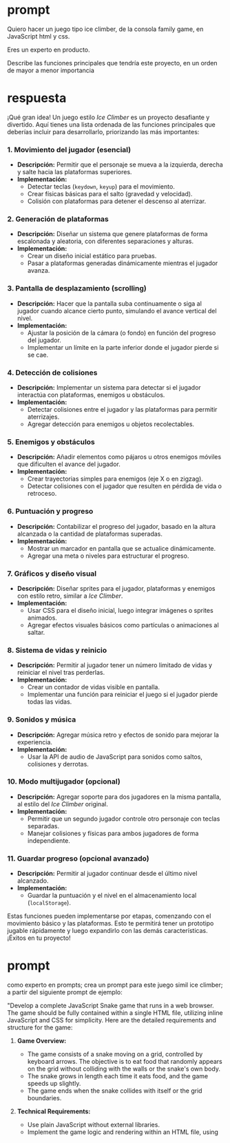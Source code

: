 # prompt

Quiero hacer un juego tipo ice climber, de la consola family game, en JavaScript html y css.

Eres un experto en producto.

Describe las funciones principales que tendría este proyecto, en un orden de mayor a menor importancia 

# respuesta

¡Qué gran idea! Un juego estilo *Ice Climber* es un proyecto desafiante y divertido. Aquí tienes una lista ordenada de las funciones principales que deberías incluir para desarrollarlo, priorizando las más importantes:

### 1. **Movimiento del jugador (esencial)**  
   - **Descripción:** Permitir que el personaje se mueva a la izquierda, derecha y salte hacia las plataformas superiores.  
   - **Implementación:**  
     - Detectar teclas (`keydown`, `keyup`) para el movimiento.  
     - Crear físicas básicas para el salto (gravedad y velocidad).  
     - Colisión con plataformas para detener el descenso al aterrizar.  

### 2. **Generación de plataformas**  
   - **Descripción:** Diseñar un sistema que genere plataformas de forma escalonada y aleatoria, con diferentes separaciones y alturas.  
   - **Implementación:**  
     - Crear un diseño inicial estático para pruebas.  
     - Pasar a plataformas generadas dinámicamente mientras el jugador avanza.  

### 3. **Pantalla de desplazamiento (scrolling)**  
   - **Descripción:** Hacer que la pantalla suba continuamente o siga al jugador cuando alcance cierto punto, simulando el avance vertical del nivel.  
   - **Implementación:**  
     - Ajustar la posición de la cámara (o fondo) en función del progreso del jugador.  
     - Implementar un límite en la parte inferior donde el jugador pierde si se cae.  

### 4. **Detección de colisiones**  
   - **Descripción:** Implementar un sistema para detectar si el jugador interactúa con plataformas, enemigos u obstáculos.  
   - **Implementación:**  
     - Detectar colisiones entre el jugador y las plataformas para permitir aterrizajes.  
     - Agregar detección para enemigos u objetos recolectables.  

### 5. **Enemigos y obstáculos**  
   - **Descripción:** Añadir elementos como pájaros u otros enemigos móviles que dificulten el avance del jugador.  
   - **Implementación:**  
     - Crear trayectorias simples para enemigos (eje X o en zigzag).  
     - Detectar colisiones con el jugador que resulten en pérdida de vida o retroceso.  

### 6. **Puntuación y progreso**  
   - **Descripción:** Contabilizar el progreso del jugador, basado en la altura alcanzada o la cantidad de plataformas superadas.  
   - **Implementación:**  
     - Mostrar un marcador en pantalla que se actualice dinámicamente.  
     - Agregar una meta o niveles para estructurar el progreso.  

### 7. **Gráficos y diseño visual**  
   - **Descripción:** Diseñar sprites para el jugador, plataformas y enemigos con estilo retro, similar a *Ice Climber*.  
   - **Implementación:**  
     - Usar CSS para el diseño inicial, luego integrar imágenes o sprites animados.  
     - Agregar efectos visuales básicos como partículas o animaciones al saltar.  

### 8. **Sistema de vidas y reinicio**  
   - **Descripción:** Permitir al jugador tener un número limitado de vidas y reiniciar el nivel tras perderlas.  
   - **Implementación:**  
     - Crear un contador de vidas visible en pantalla.  
     - Implementar una función para reiniciar el juego si el jugador pierde todas las vidas.  

### 9. **Sonidos y música**  
   - **Descripción:** Agregar música retro y efectos de sonido para mejorar la experiencia.  
   - **Implementación:**  
     - Usar la API de audio de JavaScript para sonidos como saltos, colisiones y derrotas.  

### 10. **Modo multijugador (opcional)**  
   - **Descripción:** Agregar soporte para dos jugadores en la misma pantalla, al estilo del *Ice Climber* original.  
   - **Implementación:**  
     - Permitir que un segundo jugador controle otro personaje con teclas separadas.  
     - Manejar colisiones y físicas para ambos jugadores de forma independiente.  

### 11. **Guardar progreso (opcional avanzado)**  
   - **Descripción:** Permitir al jugador continuar desde el último nivel alcanzado.  
   - **Implementación:**  
     - Guardar la puntuación y el nivel en el almacenamiento local (`localStorage`).  

Estas funciones pueden implementarse por etapas, comenzando con el movimiento básico y las plataformas. Esto te permitirá tener un prototipo jugable rápidamente y luego expandirlo con las demás características. ¡Éxitos en tu proyecto!

# prompt

como experto en prompts; crea un prompt para este juego simil ice climber; a partir del siguiente prompt de ejemplo:

"Develop a complete JavaScript Snake game that runs in a web browser. The game should be fully contained within a single HTML file, utilizing inline JavaScript and CSS for simplicity. Here are the detailed requirements and structure for the game:

1. **Game Overview:**
   - The game consists of a snake moving on a grid, controlled by keyboard arrows. The objective is to eat food that randomly appears on the grid without colliding with the walls or the snake's own body.
   - The snake grows in length each time it eats food, and the game speeds up slightly.
   - The game ends when the snake collides with itself or the grid boundaries.

2. **Technical Requirements:**
   - Use plain JavaScript without external libraries.
   - Implement the game logic and rendering within an HTML file, using <script> tags for JavaScript and <style> tags for CSS.
   - Ensure compatibility with major browsers (Chrome, Firefox, Safari).

3. **Game Components:**
   - A game area represented by a grid.
   - A snake that starts with a length of 3.
   - Food that spawns in random locations on the grid.
   - A score counter displaying the amount of food eaten.

4. **Functionality:**
   - Arrow keys control the snake's direction.
   - The game speeds up incrementally as the snake eats more food.
   - The score updates with each piece of food eaten.
   - Display a "Game Over" message when the game ends, along with the final score.

5. **Styling:**
   - Style the game area and elements minimally but distinguishably. Use contrasting colors for the snake, food, and game area.
   - Ensure the game is visually clear and plays well on a range of screen sizes.

6. **Optimization & Testing:**
   - Code should be well-organized and commented for readability.
   - Test the game for bugs across different browsers to ensure consistent gameplay.

Deliverable: A single HTML file containing all necessary HTML, CSS, and JavaScript for the Snake game. Include inline comments to explain key parts of the game's code and logic.

Please prioritize functionality, readability of code, and adherence to the game specifications outlined above. This project serves as a comprehensive exercise in JavaScript, CSS, and HTML integration, aiming to showcase proficiency in creating interactive web-based games.
"

# respuesta

Aquí tienes un prompt completo para desarrollar un juego estilo *Ice Climber* con JavaScript, HTML y CSS, inspirado en el ejemplo de *Snake*:  

---

**Prompt:**  

"Develop a complete JavaScript game inspired by *Ice Climber* that runs in a web browser. The game should be fully contained within a single HTML file, utilizing inline JavaScript and CSS for simplicity. Here are the detailed requirements and structure for the game:

### 1. **Game Overview:**  
   - The game consists of a character that climbs platforms to reach higher levels, avoiding falling off the screen or colliding with enemies.  
   - The objective is to ascend as high as possible while navigating randomly generated platforms and avoiding obstacles.  
   - The game ends when the character falls below the screen or collides with an enemy.  

### 2. **Technical Requirements:**  
   - Use plain JavaScript without external libraries.  
   - Implement the game logic and rendering within an HTML file, using `<script>` tags for JavaScript and `<style>` tags for CSS.  
   - Ensure compatibility with major browsers (Chrome, Firefox, Safari).  

### 3. **Game Components:**  
   - **Player:** A controllable character that can move left, right, and jump.  
   - **Platforms:** Static and/or moving platforms that allow the player to ascend.  
   - **Enemies:** Moving obstacles that the player must avoid.  
   - **Score:** A counter that tracks the player's progress based on height or platforms reached.  

### 4. **Functionality:**  
   - The player is controlled using the keyboard (left and right arrows for movement, spacebar for jumping).  
   - Platforms are randomly generated above the visible screen as the player ascends.  
   - The screen scrolls upward, and platforms below a certain point disappear.  
   - Enemies move horizontally and reset to random positions after leaving the screen.  
   - The score updates dynamically based on the player's progress.  
   - Display a "Game Over" message when the player falls off the screen or collides with an enemy, along with the final score.  

### 5. **Styling:**  
   - Style the game with a retro aesthetic reminiscent of the original *Ice Climber*.  
   - Use distinct colors for the player, platforms, enemies, and background for clarity.  
   - Ensure the game is visually appealing and functional across a range of screen sizes.  

### 6. **Optimization & Testing:**  
   - Code should be well-organized and commented for readability.  
   - Test the game for consistent behavior and bug-free gameplay across different browsers.  

### Deliverable:**  
A single HTML file containing all necessary HTML, CSS, and JavaScript for the *Ice Climber*-style game. Include inline comments to explain key parts of the game's code and logic.  

Please prioritize functionality, retro styling, and adherence to the game specifications outlined above. This project serves as a comprehensive exercise in JavaScript, CSS, and HTML integration, demonstrating proficiency in creating engaging web-based games."  

---  

Este prompt está diseñado para proporcionar instrucciones claras y estructuradas, asegurando que el juego sea funcional, atractivo y bien documentado. ¿Te gustaría añadir algo más o ajustar algún detalle? 😊

## problemas iniciales solucionados.

- no tiene piso al principio.
- problemas con los enemigos; no se spawnean correctamente.
- el puntaje no se cuenta correctamente.
- no tiene "final" de juego.
- no pierde al caer al vacío.
- al reiniciar el juego, a veces el jugador se mueve solo para un mismo lado; hasta tocar varias teclas.

### inconveniente que más me costó resolver.

Tuve muchos problemas para detectar cuando el jugador cae al vacío. Incluso traté de pedirle a la IA que me dijera como hacerlo con TDD, pero las respuestas no me daban una solución al problema.
Después de varios intentos pidiendole a la IA que me ayudara a resolver el problema, pensé en otra forma de preguntarle, hasta que di con el siguiente prompt.


# prompt 


yo creo que para esto funcione como necesito, de alguna manera tenemos que reconocer la altura total que ya subio el personaje, y a eso restarle la mitad de la altura del canvas, para que se pueda identificar cuando va mas abajo de la camara

# respuesta


Entiendo tu situación. Para detectar correctamente cuándo el **jugador** ha "caído al vacío" en un juego donde la cámara sigue al jugador hacia arriba, necesitamos llevar un registro de la posición más alta que el jugador ha alcanzado. Luego, si el jugador cae por debajo de esta posición más un margen determinado (por ejemplo, la mitad de la altura del canvas), podemos desencadenar el estado de **Game Over**.

A continuación, te mostraré cómo implementar esta lógica en tu código:

## 1. **Agregar una Variable para la Posición Más Alta del Jugador**

Primero, dentro de la clase `GameManager`, agregaremos una variable llamada `highestPlayerY` que almacenará la posición **y** más alta que el jugador ha alcanzado.

```javascript:index.html
class GameManager {
    constructor() {
        this.canvas = document.getElementById('gameCanvas');
        this.ctx = this.canvas.getContext('2d');
        this.setupCanvas();
        
        this.initializeGame();
        this.setupEventListeners();
        
        // Inicializar la posición más alta del jugador
        this.highestPlayerY = this.player.y;
    }

    initializeGame() {
        this.player = new Player();
        this.platforms = [];
        this.enemies = [];
        this.score = 0;
        this.cameraPosY = 0;
        this.isGameOver = false;
        this.keys = {};
        this.animationFrameId = null;

        this.createInitialPlatforms();
        this.createEnemies();
        this.updateScore(0);
        document.getElementById('gameOver').style.display = 'none';

        // Reiniciar la posición más alta al iniciar el juego
        this.highestPlayerY = this.player.y;
    }

    // ... resto de la clase ...
}
```

## 2. **Actualizar la Posición Más Alta del Jugador**

Cada vez que el jugador se actualiza, verificaremos si ha alcanzado una nueva posición más alta. Si es así, actualizaremos `highestPlayerY`.

```javascript:index.html
class GameManager {
    // ... otros métodos ...

    update() {
        if (this.isGameOver) return;

        this.player.update(this.keys);
        this.updateCamera();
        this.updatePlatforms();
        this.updateEnemies();
        CollisionManager.handleCollisions(this);

        // Verificar victoria o derrota
        if (this.score >= CONFIG.game.FINAL_SCORE) {
            this.gameOver(true);
        }

        // Verificación de caída del jugador
        this.verificarCaida();
    }

    verificarCaida() {
        // Actualizar la posición más alta si el jugador ha subido más
        if (this.player.y < this.highestPlayerY) {
            this.highestPlayerY = this.player.y;
        }

        // Calcular la diferencia entre la posición actual y la más alta
        const diferencia = this.player.y - this.highestPlayerY;

        console.log(`Posición Actual del Jugador: ${this.player.y}`);
        console.log(`Posición Más Alta del Jugador: ${this.highestPlayerY}`);
        console.log(`Diferencia: ${diferencia}`);

        // Verificar si la diferencia excede la mitad de la altura del canvas
        if (diferencia > CONFIG.game.FALL_LIMIT) {
            console.log('El jugador ha caído al vacío. Game Over.');
            this.gameOver(false);
        }
    }

    // ... resto de la clase ...
}
```
[...]
Al implementar un seguimiento de la posición más alta que el jugador ha alcanzado y comparar la posición actual con este valor más un margen definido, puedes detectar efectivamente cuándo el jugador ha caído al vacío, incluso cuando la cámara sigue al jugador hacia arriba. Este enfoque asegura que la lógica de detección de caída funcione independientemente del movimiento de la cámara.
Si tienes alguna otra duda o necesitas más asistencia con otra parte de tu juego, no dudes en preguntar.
